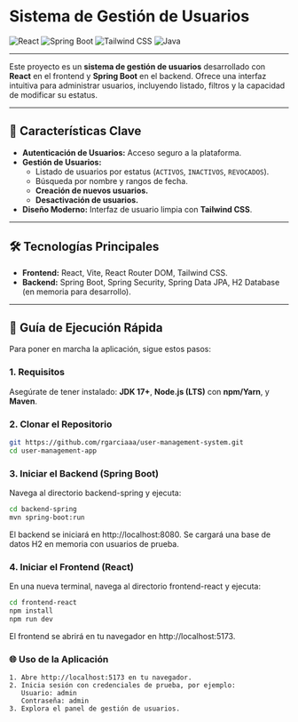 #  Sistema de Gestión de Usuarios 

![React](https://img.shields.io/badge/React-61DAFB?style=for-the-badge&logo=react&logoColor=white)
![Spring Boot](https://img.shields.io/badge/Spring_Boot-6DB33F?style=for-the-badge&logo=spring-boot&logoColor=white)
![Tailwind CSS](https://img.shields.io/badge/Tailwind_CSS-38B2AC?style=for-the-badge&logo=tailwind-css&logoColor=white)
![Java](https://img.shields.io/badge/Java-007396?style=for-the-badge&logo=java&logoColor=white)

---

Este proyecto es un **sistema de gestión de usuarios** desarrollado con **React** en el frontend y **Spring Boot** en el backend. Ofrece una interfaz intuitiva para administrar usuarios, incluyendo listado, filtros y la capacidad de modificar su estatus.

---

## 🌟 Características Clave

* **Autenticación de Usuarios:** Acceso seguro a la plataforma.
* **Gestión de Usuarios:**
    * Listado de usuarios por estatus (`ACTIVOS`, `INACTIVOS`, `REVOCADOS`).
    * Búsqueda por nombre y rangos de fecha.
    * **Creación de nuevos usuarios.**
    * **Desactivación de usuarios.**
* **Diseño Moderno:** Interfaz de usuario limpia con **Tailwind CSS**.

---

## 🛠️ Tecnologías Principales

* **Frontend:** React, Vite, React Router DOM, Tailwind CSS.
* **Backend:** Spring Boot, Spring Security, Spring Data JPA, H2 Database (en memoria para desarrollo).

---

## 🚀 Guía de Ejecución Rápida

Para poner en marcha la aplicación, sigue estos pasos:

### 1. Requisitos

Asegúrate de tener instalado: **JDK 17+**, **Node.js (LTS)** con **npm/Yarn**, y **Maven**.

### 2. Clonar el Repositorio

```bash
git https://github.com/rgarciaaa/user-management-system.git
cd user-management-app
```

### 3. Iniciar el Backend (Spring Boot)

Navega al directorio backend-spring y ejecuta:

```bash
cd backend-spring
mvn spring-boot:run
```

El backend se iniciará en http://localhost:8080.
Se cargará una base de datos H2 en memoria con usuarios de prueba.


### 4. Iniciar el Frontend (React)

En una nueva terminal, navega al directorio frontend-react y ejecuta:

```bash
cd frontend-react
npm install
npm run dev
```

El frontend se abrirá en tu navegador en http://localhost:5173.

### 🌐 Uso de la Aplicación

```text
1. Abre http://localhost:5173 en tu navegador.
2. Inicia sesión con credenciales de prueba, por ejemplo:
   Usuario: admin
   Contraseña: admin
3. Explora el panel de gestión de usuarios.
```